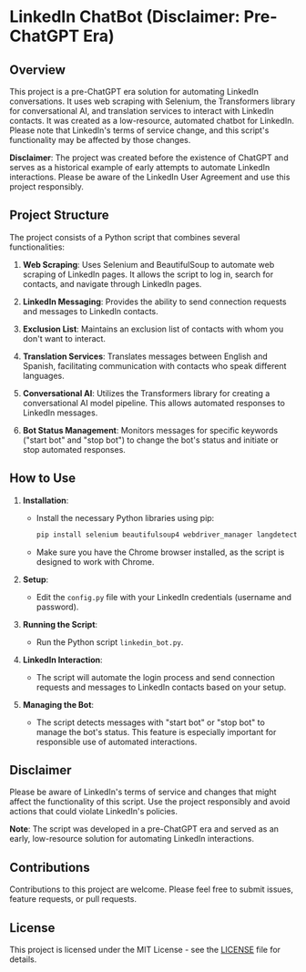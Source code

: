 # LinkedIn ChatBot (Disclaimer: Pre-ChatGPT Era)

## Overview

This project is a pre-ChatGPT era solution for automating LinkedIn conversations. It uses web scraping with Selenium, the Transformers library for conversational AI, and translation services to interact with LinkedIn contacts. It was created as a low-resource, automated chatbot for LinkedIn. Please note that LinkedIn's terms of service change, and this script's functionality may be affected by those changes.

**Disclaimer**: The project was created before the existence of ChatGPT and serves as a historical example of early attempts to automate LinkedIn interactions. Please be aware of the LinkedIn User Agreement and use this project responsibly.

## Project Structure

The project consists of a Python script that combines several functionalities:

1. **Web Scraping**: Uses Selenium and BeautifulSoup to automate web scraping of LinkedIn pages. It allows the script to log in, search for contacts, and navigate through LinkedIn pages.

2. **LinkedIn Messaging**: Provides the ability to send connection requests and messages to LinkedIn contacts.

3. **Exclusion List**: Maintains an exclusion list of contacts with whom you don't want to interact.

4. **Translation Services**: Translates messages between English and Spanish, facilitating communication with contacts who speak different languages.

5. **Conversational AI**: Utilizes the Transformers library for creating a conversational AI model pipeline. This allows automated responses to LinkedIn messages.

6. **Bot Status Management**: Monitors messages for specific keywords ("start bot" and "stop bot") to change the bot's status and initiate or stop automated responses.

## How to Use

1. **Installation**:

   - Install the necessary Python libraries using pip:
     ```bash
     pip install selenium beautifulsoup4 webdriver_manager langdetect pandas requests
     ```

   - Make sure you have the Chrome browser installed, as the script is designed to work with Chrome.

2. **Setup**:

   - Edit the `config.py` file with your LinkedIn credentials (username and password).

3. **Running the Script**:

   - Run the Python script `linkedin_bot.py`.

4. **LinkedIn Interaction**:

   - The script will automate the login process and send connection requests and messages to LinkedIn contacts based on your setup.

5. **Managing the Bot**:

   - The script detects messages with "start bot" or "stop bot" to manage the bot's status. This feature is especially important for responsible use of automated interactions.

## Disclaimer

Please be aware of LinkedIn's terms of service and changes that might affect the functionality of this script. Use the project responsibly and avoid actions that could violate LinkedIn's policies.

**Note**: The script was developed in a pre-ChatGPT era and served as an early, low-resource solution for automating LinkedIn interactions.

## Contributions

Contributions to this project are welcome. Please feel free to submit issues, feature requests, or pull requests.

## License

This project is licensed under the MIT License - see the [LICENSE](LICENSE) file for details.

